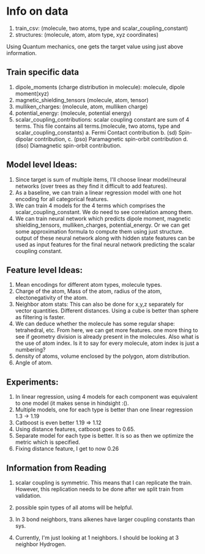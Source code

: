 # Info on data
1. train_csv: (molecule, two atoms, type and scalar_coupling_constant)
2. structures: (molecule, atom, atom type, xyz coordinates)

Using Quantum mechanics, one gets the target value using just above information.

## Train specific data
1. dipole_moments (charge distribution in molecule): molecule, dipole moment(xyz)
2. magnetic_shielding_tensors (molecule, atom, tensor)
3. mulliken_charges: (molecule, atom, mulliken charge)
4. potential_energy: (molecule, potential energy)
5. scalar_coupling_contributions: scalar coupling constant are sum of 4 terms. This file contains all terms.(molecule, two atoms, type and scalar_coupling_constants)
    a. Fermi Contact contribution
    b. (sd) Spin-dipolar contribution,
    c. (pso) Paramagnetic spin-orbit contribution
    d. (dso) Diamagnetic spin-orbit contribution.


## Model level Ideas:
1. Since target is sum of multiple items, I'll choose linear model/neural networks (over trees as they find it difficult to add features).
2. As a baseline, we can train a linear regression model with one hot encoding for all categorical features.
3. We can train 4 models for the 4 terms which comprises the scalar_coupling_constant. We do need to see correlation among them.
4. We can train neural network which predicts dipole moment, magnetic shielding_tensors, mulliken_charges, potential_energy. Or we can get some approximation formula to compute them using just structure. output of these neural network along with hidden state features can be used as input features for the final neural network predicting the scalar coupling constant.

## Feature level Ideas:
1. Mean encodings for different atom types, molecule types.
2. Charge of the atom, Mass of the atom, radius of the atom, electonegativity of the atom.
3. Neighbor atom stats: This can also be done for x,y,z separately for vector quantities. Different distances. Using a cube is better than sphere as filtering is faster.
4. We can deduce whether the molecule has some regular shape: tetrahedral, etc. From here, we can get more features. one more thing to see if geometry division is already present in the molecules. Also what is the use of atom index. Is it to say for every molecule, atom index is just a numbering?
5. density of atoms, volume enclosed by the polygon, atom distribution.
6. Angle of atom.

## Experiments:
1. In linear regression, using 4 models for each component was equivalent to one model (it makes sense in hindsight :().
2. Multiple models, one for each type is better  than one linear regression 1.3 -> 1.19
3. Catboost is even better 1.19 => 1.12
4. Using distance features, catboost goes to 0.65.
5. Separate model for each type is better. It is so as then we optimize the metric which is specified.
6. Fixing distance feature, I get to now 0.26


## Information from Reading
1. scalar coupling is symmetric. This means that I can replicate the train. However, this replication needs to be done
after we split train from validation.
2. possible spin types of all atoms will be helpful.

1. In 3 bond neighbors, trans alkenes have larger coupling constants than sys.
2. Currently, I'm just looking at 1 neighbors. I should be looking at 3 neighbor Hydrogen.


